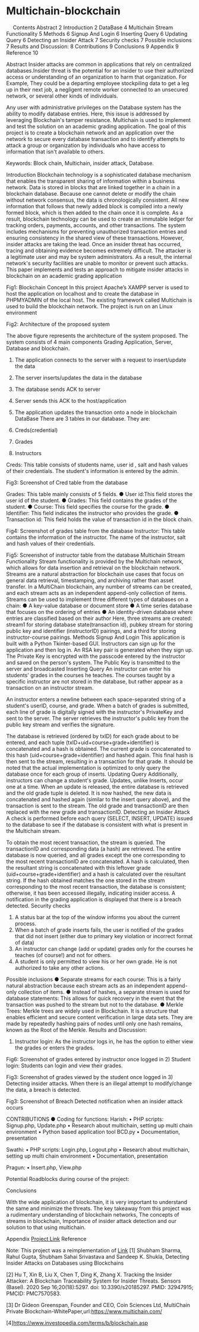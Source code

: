 # Multichain-blockchain
 
Contents
Abstract	2
Introduction	2
DataBase	4
Multichain Stream Functionality	5
Methods	6
Signup And Login	6
Inserting Query	6
Updating Query	6
Detecting an Insider Attack	7
Security checks	7
Possible inclusions	7
Results and Discussion:	8
Contributions	9
Conclusions	9
Appendix	9
Reference	10


Abstract
Insider attacks are common in applications that rely on centralized databases.Insider threat is the potential for an insider to use their authorized access or understanding of an organization to harm that organization. For Example, They could be a departing employee stockpiling data to get a leg up in their next job, a negligent remote worker connected to an unsecured network, or several other kinds of individuals.
 
Any user with administrative privileges on the Database system has the ability to modify database entries. Here, this issue is addressed by leveraging Blockchain's tamper resistance. Multichain is used to implement and test the solution on an academic grading application. 
The goal of this project is to create a blockchain network and an application over the network to secure every database transaction and to identify attempts to attack a group or organization by individuals who have access to information that isn't available to others.


Keywords: Block chain, Multichain, insider attack, Database.

Introduction
Blockchain technology is a sophisticated database mechanism that enables the transparent sharing of information within a business network. Data is stored in blocks that are linked together in a chain in a blockchain database. Because one cannot delete or modify the chain without network consensus, the data is chronologically consistent. All new information that follows that newly added block is compiled into a newly formed block, which is then added to the chain once it is complete.  As a result, blockchain technology can be used to create an immutable ledger for tracking orders, payments, accounts, and other transactions. The system includes mechanisms for preventing unauthorized transaction entries and ensuring consistency in the shared view of these transactions.
However, insider attacks are taking the lead. Once an insider threat has occurred, tracing and obtaining evidence becomes extremely difficult. The attacker is a legitimate user and may be system administrators. As a result, the internal network's security facilities are unable to monitor or prevent such attacks. This paper implements and tests an approach to mitigate insider attacks in blockchain on an academic grading application
 
Fig1: Blockchain Concept
In this project Apache’s XAMPP server is used to host the application on localhost and to create the database in PHPMYADMIN of the local host. The existing framework called Multichain is used to build the blockchain network. The project is run on an Linux environment
 
Fig2: Architecture of the proposed system

The above figure represents the architecture of the system proposed. The system consists of 4 main components Grading Application, Server, Database and blockchain. 
1.	The application connects to the server with a request to insert/update the data 
2.	The server inserts/updates the data in the database
3.	The database sends ACK to server
4.	Server sends this ACK to the host/application 
5.	The application updates the transaction onto a node in blockchain
DataBase
There are 3 tables in our database. They are:

1.	Creds(credential)
2.	Grades
3.	Instructors

Creds: This table consists of students name, user id , salt and hash values of their credentials. The student's information is entered by the admin.


 
Fig3: Screenshot of Cred table from the database

Grades: This table mainly consists of 5 fields.
●	User id:This field stores the user id of the student.
●	Grades: This field contains the grades of the student.
●	Course: This field specifies the course for the grade.
●	Identifier:  This field indicates the instructor who provides the grade.
●	Transaction id: This field holds the value of transaction id in the block chain.

 
Fig4: Screenshot of grades table from the database
Instructor: This table contains the information of the instructor. The name of the instructor, salt and hash values of their credentials.

 
Fig5: Screenshot of instructor table from the database
Multichain Stream Functionality
Stream functionality is provided by the Multichain network, which allows for data insertion and retrieval on the blockchain network. Streams are a natural abstraction for blockchain use cases that focus on general data retrieval, timestamping, and archiving rather than asset transfer. In a MultiChain blockchain, any number of streams can be created, and each stream acts as an independent append-only collection of items.
Streams can be used to implement three different types of databases on a chain: 
●	A key-value database or document store 
●	A time series database that focuses on the ordering of entries 
●	An identity-driven database where entries are classified based on their author
Here, three streams are created: stream1 for storing database state(transaction id), pubkey stream for storing public key and identifier (instructorID) pairings, and a third for storing instructor-course pairings.
Methods
Signup And Login
This application is built with a Python Tkinter-based GUI. Instructors can sign up for the application and then log in. An RSA key pair is generated when they sign up. The Private Key is encrypted with the passcode entered by the instructor and saved on the person's system. The Public Key is transmitted to the server and broadcasted 
Inserting Query
An instructor can enter his students' grades in the courses he teaches. The courses taught by a specific instructor are not stored in the database, but rather appear as a transaction on an instructor stream. 

An instructor enters a newline between each space-separated string of a student's userID, course, and grade. When a batch of grades is submitted, each line of grade is digitally signed with the instructor's PrivateKey and sent to the server. The server retrieves the instructor's public key from the public key stream and verifies the signature. 

The database is retrieved (ordered by txID) for each grade about to be entered, and each tuple (txID+uid+course+grade+identifier) is concatenated and a hash is obtained.
The current grade is concatenated to this hash (uid+course+grade+identifier) and hashed again. This final hash is then sent to the stream, resulting in a transaction for that grade. It should be noted that the actual implementation is optimized to only query the database once for each group of inserts.
Updating Query
Additionally, instructors can change a student's grade. Updates, unlike Inserts, occur one at a time. When an update is released, the entire database is retrieved and the old grade tuple is deleted. It is now hashed, the new data is concatenated and hashed again (similar to the insert query above), and the transaction is sent to the stream. The old grade and transactionID are then replaced with the new grade and transactionID.
Detecting an Insider Attack
A check is performed before each query (SELECT, INSERT, UPDATE) issued to the database to see if the database is consistent with what is present in the Multichain stream.

To obtain the most recent transaction, the stream is queried. The transactionID and corresponding data (a hash) are retrieved. The entire database is now queried, and all grades  except the one corresponding to the most recent transactionID are concatenated. A hash is calculated, then the resultant string is concatenated with this leftover grade (uid+course+grade+identifier) and a hash is calculated over the resultant string. If the hash obtained matches the one stored in the stream corresponding to the most recent transaction, the database is consistent; otherwise, it has been accessed illegally, indicating insider access.
A notification in the grading application is displayed that there is a breach detected.
Security checks
1.	A status bar at the top of the window informs you about the current process. 
2.	When a batch of grade inserts fails, the user is notified of the grades that did not insert (either due to primary key violation or incorrect format of data) 
3.	An instructor can change (add or update) grades only for the courses he teaches (of course!) and not for others. 
4.	A student is only permitted to view his or her own grade. He is not authorized to take any other actions.

Possible inclusions
●	Separate streams for each course: This is a fairly natural abstraction because each stream acts as an independent append-only collection of items.
●	Instead of hashes, a separate stream is used for database statements: This allows for quick recovery in the event that the transaction was pushed to the stream but not to the database.
●	Merkle Trees: Merkle trees are widely used in Blockchain. It is a structure that enables efficient and secure content verification in large data sets. They are made by repeatedly hashing pairs of nodes until only one hash remains, known as the Root of the Merkle.
Results and Discussion:
1)	Instructor login:
As the instructor logs in, he has the option to either view the grades or enters the grades.

 
Fig6: Screenshot of grades entered by instructor once logged in
2)	Student login:
Students can login and view their grades. 

 
Fig3: Screenshot of grades viewed by the student once logged in
3)	Detecting insider attacks.
When there is an illegal attempt to modify/change the data, a breach is detected.


 
Fig3: Screenshot of Breach Detected notification when an insider attack occurs

CONTRIBUTIONS
●	Coding for functions:
Harish:
•	PHP scripts: Signup.php, Update.php
•	Research about multichain, setting up multi chain environment
•	Python based application tool BCD.py
•	Documentation, presentation

Swathi:
•	PHP scripts: Login.php, Logout.php
•	Research about multichain, setting up multi chain environment
•	Documentation, presentation

Pragun: 
•	Insert.php, View.php

Potential Roadblocks during course of the project:

Conclusions

With the wide application of blockchain, it is very important to understand the same  and minimize the threats. The key takeaway from this project was a rudimentary understanding of blockchain networks, The concepts of streams in blockchain, Importance of insider attack detection and our solution to that using multichain. 

Appendix
[Project Link](https://github.com/harish-udhay/Multichain-blockchain)
Reference

Note: This project was a reimplementation of [Link](https://github.com/Miraj50/Blockchain-Database)
[1] Shubham Sharma, Rahul Gupta, Shubham Sahai Srivastava and Sandeep K. Shukla, Detecting Insider Attacks on Databases using Blockchains

[2] Hu T, Xin B, Liu X, Chen T, Ding K, Zhang X. Tracking the Insider Attacker: A Blockchain Traceability System for Insider Threats. Sensors (Basel). 2020 Sep 16;20(18):5297. doi: 10.3390/s20185297. PMID: 32947915; PMCID: PMC7570583.

[3] Dr Gideon Greenspan, Founder and CEO, Coin Sciences Ltd, MultiChain Private Blockchain-WhitePaper,url:https://www.multichain.com/

[4]https://www.investopedia.com/terms/b/blockchain.asp

